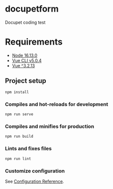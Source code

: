 # docupetform

Docupet coding test

# Requirements

- [Node 16.13.0](https://nodejs.org/en/)
- [Vue CLI v5.0.4](https://cli.vuejs.org/guide/installation.html)
- [Vue ^3.2.13](https://vuejs.org/guide/quick-start.html)

## Project setup

```
npm install
```

### Compiles and hot-reloads for development

```
npm run serve
```

### Compiles and minifies for production

```
npm run build
```

### Lints and fixes files

```
npm run lint
```

### Customize configuration

See [Configuration Reference](https://cli.vuejs.org/config/).
